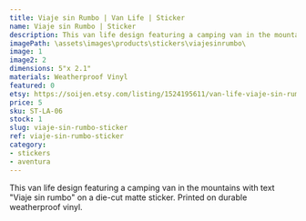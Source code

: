 ```yaml
---
title: Viaje sin Rumbo | Van Life | Sticker
name: Viaje sin Rumbo | Sticker
description: This van life design featuring a camping van in the mountains with text "Viaje sin rumbo" on a die-cut matte sticker. Printed on durable weatherproof vinyl.
imagePath: \assets\images\products\stickers\viajesinrumbo\
image: 1
image2: 2
dimensions: 5"x 2.1"
materials: Weatherproof Vinyl
featured: 0
etsy: https://soijen.etsy.com/listing/1524195611/van-life-viaje-sin-rumbo-sticker?utm_source=Copy&utm_medium=ListingManager&utm_campaign=Share&utm_term=so.lmsm&share_time=1695262016911
price: 5
sku: ST-LA-06
stock: 1
slug: viaje-sin-rumbo-sticker
ref: viaje-sin-rumbo-sticker
category:
- stickers
- aventura
---
```

This van life design featuring a camping van in the mountains with text "Viaje sin rumbo" on a die-cut matte sticker. Printed on durable weatherproof vinyl.
